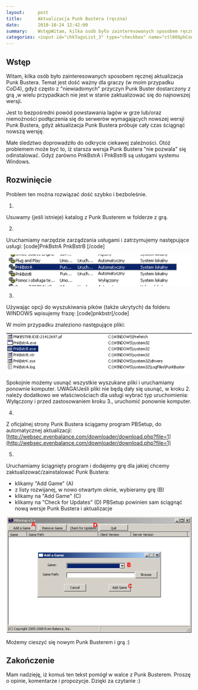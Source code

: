 ```yaml
---
layout:     post
title:      Aktualizacja Punk Bustera (ręczna)
date:       2010-10-24 12:42:00
summary:    WstępWitam, kilka osób było zainteresowanych sposobem ręcznej aktualizacja Punk Bustera. Temat jest dość ważny dla graczy (w moim przypadku CoD4), gdyż często z "niewiadomych" przyczyn Punk Buster dostarczony z grą ,w wielu przypadkach nie jest w stanie zaktualizować się do najnowszej wersji.Jest to...
categories: <input id="chkTagsList_3" type="checkbox" name="ctl00$phContentRight$chkTagsList$chkTagsList_3" checked="checked" value="8"><label for="chkTagsList_3">oprogramowanie</label> <input id="chkTagsList_6" type="checkbox" name="ctl00$phContentRight$chkTagsList$chkTagsList_6" checked="checked" value="64"><label for="chkTagsList_6">porady</label> <input id="chkTagsList_9" type="checkbox" name="ctl00$phContentRight$chkTagsList$chkTagsList_9" checked="checked" value="512"><label for="chkTagsList_9">gry</label>
---
```






## Wstęp




Witam, kilka osób było zainteresowanych sposobem ręcznej aktualizacja Punk Bustera. 
Temat jest dość ważny dla graczy (w moim przypadku CoD4), gdyż często z "niewiadomych" przyczyn Punk Buster dostarczony z grą ,w wielu przypadkach nie jest w stanie zaktualizować się do najnowszej wersji.

Jest to bezpośredni powód powstawania lagów w grze lub/oraz niemożności podłączenia się do serwerów wymagających nowszej wersji Punk Bustera, gdyż aktualizacja Punk Bustera próbuje cały czas ściągnąć nowszą wersję. 

Małe śledztwo doprowadziło do odkrycie ciekawej zależności. Otóż problemem może być to, iż starsza wersja Punk Bustera "nie pozwala" się odinstalować. Gdyż zarówno PnkBstrA i PnkBstrB są usługami systemu Windows.





## Rozwinięcie




Problem ten można rozwiązać dość szybko i bezboleśnie.

1. 
Usuwamy (jeśli istnieje) katalog z Punk Busterem w folderze z grą.

2. 
Uruchamiamy narzędzie zarządzania usługami i zatrzymujemy następujące usługi:
[code]PnkBstrA
PnkBstrB
[/code]



![desk](https://raw.githubusercontent.com/djfoxer/djfoxer.github.io/master/_img/2010-10-24-_197_/g_-_608x405_-_-_21147x20101024120951_2.png)



3. 
Używając opcji do wyszukiwania pików (także ukrytych) da folderu WINDOWS wpisujemy frazę:
[code]pnkbstr[/code]

W moim przypadku znaleziono następujące pliki:



![desk](https://raw.githubusercontent.com/djfoxer/djfoxer.github.io/master/_img/2010-10-24-_197_/g_-_608x405_-_-_21147x20101024114939_1.png)



Spokojnie możemy usunąć wszystkie wyszukane pliki i uruchamiamy ponownie komputer.
UWAGA!Jeśli pliki nie będą dały się usunąć, w kroku 2. należy dodatkowo we właściwościach dla usługi wybrać  typ uruchomienia: Wyłączony i przed zastosowaniem kroku 3., uruchomić ponownie komputer.

4. 

Z oficjalnej strony Punk Bustera ściągamy program PBSetup, do automatycznej aktualizacji:
[http://websec.evenbalance.com/downloader/download.php?file=1](http://websec.evenbalance.com/downloader/download.php?file=1)

5. 

Uruchamiamy ściągnięty program i dodajemy grę dla jakiej chcemy zaktualizować/zainstalować Punk Bustera:
- klikamy "Add Game" (A)
- z listy rozwijanej, w nowo otwartym oknie, wybieramy grę (B) 
- klikamy na "Add Game" (C) 
- klikamy na "Check for Updates" (D) 
PBSetup powinien sam ściągnąć nową wersje Punk Bustera i aktualizacje



![desk](https://raw.githubusercontent.com/djfoxer/djfoxer.github.io/master/_img/2010-10-24-_197_/g_-_608x405_-_-_21147x20101026174822_3.png)



Możemy cieszyć się nowym Punk Busterem i grą :)





## Zakończenie




Mam nadzieję, iż komuś ten tekst pomógł w walce z Punk Busterem. Proszę o opinie, komentarze i propozycje. Dzięki za czytanie :)

